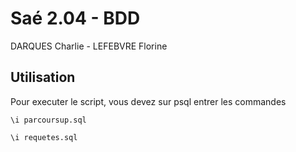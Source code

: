 Saé 2.04 - BDD
==============
DARQUES Charlie - LEFEBVRE Florine

## Utilisation
Pour executer le script, vous devez sur psql entrer les commandes
```
\i parcoursup.sql
```
```
\i requetes.sql
```

##